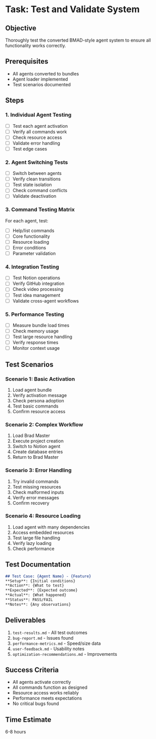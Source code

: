 # Task: Test and Validate System

## Objective
Thoroughly test the converted BMAD-style agent system to ensure all functionality works correctly.

## Prerequisites
- All agents converted to bundles
- Agent loader implemented
- Test scenarios documented

## Steps

### 1. Individual Agent Testing
- [ ] Test each agent activation
- [ ] Verify all commands work
- [ ] Check resource access
- [ ] Validate error handling
- [ ] Test edge cases

### 2. Agent Switching Tests
- [ ] Switch between agents
- [ ] Verify clean transitions
- [ ] Test state isolation
- [ ] Check command conflicts
- [ ] Validate deactivation

### 3. Command Testing Matrix
For each agent, test:
- [ ] Help/list commands
- [ ] Core functionality
- [ ] Resource loading
- [ ] Error conditions
- [ ] Parameter validation

### 4. Integration Testing
- [ ] Test Notion operations
- [ ] Verify GitHub integration
- [ ] Check video processing
- [ ] Test idea management
- [ ] Validate cross-agent workflows

### 5. Performance Testing
- [ ] Measure bundle load times
- [ ] Check memory usage
- [ ] Test large resource handling
- [ ] Verify response times
- [ ] Monitor context usage

## Test Scenarios

### Scenario 1: Basic Activation
1. Load agent bundle
2. Verify activation message
3. Check persona adoption
4. Test basic commands
5. Confirm resource access

### Scenario 2: Complex Workflow
1. Load Brad Master
2. Execute project creation
3. Switch to Notion agent
4. Create database entries
5. Return to Brad Master

### Scenario 3: Error Handling
1. Try invalid commands
2. Test missing resources
3. Check malformed inputs
4. Verify error messages
5. Confirm recovery

### Scenario 4: Resource Loading
1. Load agent with many dependencies
2. Access embedded resources
3. Test large file handling
4. Verify lazy loading
5. Check performance

## Test Documentation
```markdown
## Test Case: {Agent Name} - {Feature}
**Setup**: {Initial conditions}
**Action**: {What to test}
**Expected**: {Expected outcome}
**Actual**: {What happened}
**Status**: PASS/FAIL
**Notes**: {Any observations}
```

## Deliverables
1. `test-results.md` - All test outcomes
2. `bug-report.md` - Issues found
3. `performance-metrics.md` - Speed/size data
4. `user-feedback.md` - Usability notes
5. `optimization-recommendations.md` - Improvements

## Success Criteria
- All agents activate correctly
- All commands function as designed
- Resource access works reliably
- Performance meets expectations
- No critical bugs found

## Time Estimate
6-8 hours